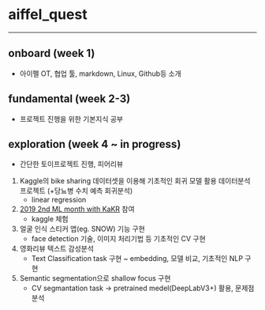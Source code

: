 # aiffel_quest

---

## onboard (week 1)
  - 아이펠 OT, 협업 툴, markdown, Linux, Github등 소개

## fundamental (week 2-3)
  - 프로젝트 진행을 위한 기본지식 공부

## exploration (week 4 ~ in progress)
  - 간단한 토이프로젝트 진행, 피어리뷰
    
1. Kaggle의 bike sharing 데이터셋을 이용해 기초적인 회귀 모델 활용 데이터분석 프로젝트 (+당뇨병 수치 예측 회귀분석)
   - linear regression 
2. [2019 2nd ML month with KaKR](https://www.kaggle.com/competitions/2019-2nd-ml-month-with-kakr/overview) 참여
   - kaggle 체험
3. 얼굴 인식 스티커 앱(eg. SNOW) 기능 구현
   - face detection 기술, 이미지 처리기법 등 기초적인 CV 구현
4. 영화리뷰 텍스트 감성분석
   - Text Classification task 구현 ~ embedding, 모델 비교, 기초적인 NLP 구현
5. Semantic segmentation으로 shallow focus 구현
   - CV segmantation task -> pretrained medel(DeepLabV3+) 활용, 문제점 분석

